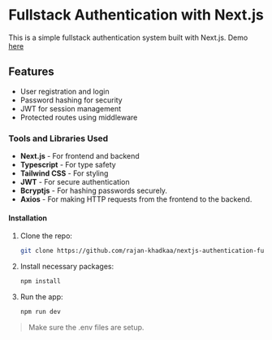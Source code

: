 # Fullstack Authentication with Next.js

This is a simple fullstack authentication system built with Next.js. Demo [here](https://nextjs-authentication-fullstack.vercel.app/)

## Features

- User registration and login
- Password hashing for security
- JWT for session management
- Protected routes using middleware

### Tools and Libraries Used

- **Next.js** - For frontend and backend
- **Typescript** - For type safety
- **Tailwind CSS** - For styling
- **JWT** - For secure authentication
- **Bcryptjs** - For hashing passwords securely.
- **Axios** - For making HTTP requests from the frontend to the backend.

#### Installation

1. Clone the repo:

   ```bash
   git clone https://github.com/rajan-khadkaa/nextjs-authentication-fullstack.git

   ```

2. Install necessary packages:

   ```bash
   npm install

   ```

3. Run the app:
   ```bash
   npm run dev
   ```

> Make sure the .env files are setup.
